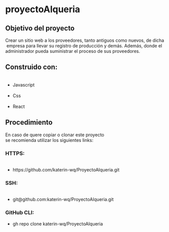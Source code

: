 # proyectoAlqueria
<h2>Objetivo del proyecto</h2>
<p>Crear un sitio web a los proveedores, tanto antiguos como nuevos, de dicha empresa para llevar su registro de producción y demás. Además, donde el administrador pueda suministrar el proceso de sus proveedores.</p>
<h2>Construido con:</h2>
<ul>    
    <li>Javascript</li>    
    <li>Css</li>   
    <li>React</li>
</ul>
<h2>Procedimiento</h2>
<p>En caso de quere copiar o clonar este proyecto se recomienda utilizar los siguientes links:</p>
<h3>HTTPS:</h3>
<ul>
    <li>https://github.com/katerin-wq/ProyectoAlqueria.git</li>
</ul>
<h3>SSH:</h3>
<ul>    
    <li>git@github.com:katerin-wq/ProyectoAlqueria.git</li>
</ul>
<h3>GitHub CLI:</h3>
<ul> 
    <li>gh repo clone katerin-wq/ProyectoAlqueria</li>
</ul>
